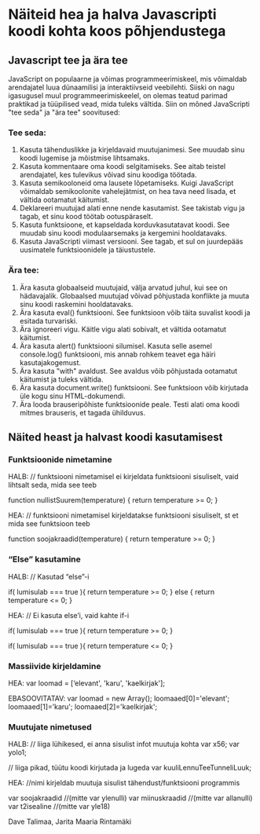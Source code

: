 # Näiteid hea ja halva Javascripti koodi kohta koos põhjendustega
## Javascript tee ja ära tee

JavaScript on populaarne ja võimas programmeerimiskeel, mis võimaldab arendajatel luua dünaamilisi ja interaktiivseid veebilehti. Siiski on nagu igasugusel muul programmeerimiskeelel, on olemas teatud parimad praktikad ja tüüpilised vead, mida tuleks vältida. Siin on mõned JavaScripti "tee seda" ja "ära tee" soovitused:

### Tee seda:

1. Kasuta tähenduslikke ja kirjeldavaid muutujanimesi. See muudab sinu koodi lugemise ja mõistmise lihtsamaks.
2. Kasuta kommentaare oma koodi selgitamiseks. See aitab teistel arendajatel, kes tulevikus võivad sinu koodiga töötada.
3. Kasuta semikooloneid oma lausete lõpetamiseks. Kuigi JavaScript võimaldab semikoolonite vahelejätmist, on hea tava need lisada, et vältida ootamatut käitumist.
4. Deklareeri muutujad alati enne nende kasutamist. See takistab vigu ja tagab, et sinu kood töötab ootuspäraselt.
5. Kasuta funktsioone, et kapseldada korduvkasutatavat koodi. See muudab sinu koodi modulaarsemaks ja kergemini hooldatavaks.
6. Kasuta JavaScripti viimast versiooni. See tagab, et sul on juurdepääs uusimatele funktsioonidele ja täiustustele.

### Ära tee:

1. Ära kasuta globaalseid muutujaid, välja arvatud juhul, kui see on hädavajalik. Globaalsed muutujad võivad põhjustada konflikte ja muuta sinu koodi raskemini hooldatavaks.
2. Ära kasuta eval() funktsiooni. See funktsioon võib täita suvalist koodi ja esitada turvariski.
3. Ära ignoreeri vigu. Käitle vigu alati sobivalt, et vältida ootamatut käitumist.
4. Ära kasuta alert() funktsiooni silumisel. Kasuta selle asemel console.log() funktsiooni, mis annab rohkem teavet ega häiri kasutajakogemust.
5. Ära kasuta "with" avaldust. See avaldus võib põhjustada ootamatut käitumist ja tuleks vältida.
6. Ära kasuta document.write() funktsiooni. See funktsioon võib kirjutada üle kogu sinu HTML-dokumendi.
7. Ära looda brauseripõhiste funktsioonide peale. Testi alati oma koodi mitmes brauseris, et tagada ühilduvus.

## Näited heast ja halvast koodi kasutamisest
### Funktsioonide nimetamine

HALB: 
// funktsiooni nimetamisel ei kirjeldata funktsiooni sisuliselt, vaid lihtsalt seda, mida see teeb


function nullistSuurem(temperature) {
  return temperature >= 0;
}

HEA:
// funktsiooni nimetamisel kirjeldatakse funktsiooni sisuliselt, st et mida see funktsioon teeb


function soojakraadid(temperature) {
  return temperature >= 0;
}


### “Else” kasutamine

HALB: 
// Kasutad “else”-i 

if( lumisulab === true ){
  return temperature >= 0;
} else {
  return temperature <= 0;
}

HEA:
// Ei kasuta else’i, vaid kahte if-i 

if( lumisulab === true ){
  return temperature >= 0;
} 

if( lumisulab === true ){
  return temperature <= 0;
}

### Massiivide kirjeldamine
HEA: 
var loomad = [‘elevant', 'karu', 'kaelkirjak'];

EBASOOVITATAV: 
var loomad = new Array();
loomaaed[0]='elevant';
loomaaed[1]=’karu';
loomaaed[2]='kaelkirjak';

### Muutujate nimetused

HALB: 
// liiga lühikesed, ei anna sisulist infot muutuja kohta
var x56;
var yolo1;

// liiga pikad, tüütu koodi kirjutada ja lugeda 
var kuuliLennuTeeTunneliLuuk;

HEA: 
//nimi kirjeldab muutuja sisulist tähendust/funktsiooni programmis 

var soojakraadid //(mitte var ylenulli)
var miinuskraadid //(mitte var allanulli)
var t2isealine //(mitte var yle18) 



Dave Talimaa, Jarita Maaria Rintamäki	